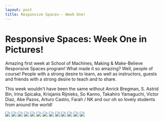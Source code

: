 ```yaml
---
layout: post
title: Responsive Spaces-- Week One!
---
```


# Responsive Spaces: Week One in Pictures!

Amazing first week at School of Machines, Making & Make-Believe Responsive Spaces program! What made it so amazing? Well, people of course! People with a strong desire to learn, as well as instructors, guests and friends with a strong desire to teach and to share.

This week wouldn't have been the same without Anrick Bregman, S. Astrid Bin, Irina Spicaka, Krisjanis Rijnieks, So Kanno, Takahiro Yamaguchi, Victor Diaz, Abe Pazos, Arturo Castro, Farah / NK and our oh so lovely students from around the world!

<!--

[Week One in Pictures!](https://raw.githubusercontent.com/schoolofma/schoolofma.github.io/master/i/weekOne.png "Week One")
-->
<img src="{{ site.baseurl }}i/RS_Week1_11_s.jpg" class="pic">
<img src="{{ site.baseurl }}i/RS_Week1_12_s.jpg" class="pic">
<img src="{{ site.baseurl }}i/RS_Week1_08_s.jpg" class="pic">
<img src="{{ site.baseurl }}i/RS_Week1_15_s.jpg" class="pic">
<img src="{{ site.baseurl }}i/RS_Week1_01_s.png" class="pic">
<img src="{{ site.baseurl }}i/RS_Week1_02_s.png" class="pic">
<img src="{{ site.baseurl }}i/RS_Week1_03_s.png" class="pic">
<img src="{{ site.baseurl }}i/RS_Week1_04_s.png" class="pic">
<img src="{{ site.baseurl }}i/RS_Week1_05_s.jpg" class="pic">
<img src="{{ site.baseurl }}i/RS_Week1_06_s.jpg" class="pic">
<img src="{{ site.baseurl }}i/RS_Week1_07_s.jpg" class="pic">
<img src="{{ site.baseurl }}i/RS_Week1_14_s.jpg" class="pic">
<img src="{{ site.baseurl }}i/RS_Week1_16_s.jpg" class="pic">

